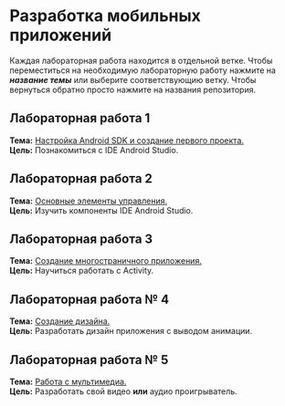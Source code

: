 # Разработка мобильных приложений
Каждая лабораторная работа находится в отдельной ветке. Чтобы переместиться на необходимую лабораторную работу нажмите на ___название темы___ или выберите соответствующию ветку. Чтобы вернуться обратно просто нажмите на названия репозитория.

## Лабораторная работа 1
**Тема:** [Настройка Android SDK и создание первого проекта.](https://github.com/Stirven13/Laboratory-for-mobily-application/tree/Lab1)<br/>
**Цель:** Познакомиться с IDE Android Studio.

## Лабораторная работа 2
**Тема:** [Основные элементы управления.](https://github.com/Stirven13/Laboratory-for-mobily-application/tree/Lab2)<br/>
**Цель:** Изучить компоненты IDE Android Studio.

## Лабораторная работа 3
**Тема:** [Создание многостраничного приложения.](https://github.com/Stirven13/Laboratory-for-mobily-application/tree/Lab3)<br/>
**Цель:** Научиться работать с Activity.

## Лабораторная работа № 4
**Тема:** [Создание дизайна.](https://github.com/Stirven13/Laboratory-for-mobily-application/tree/Lab4)<br/>
**Цель:** Разработать дизайн приложения с выводом анимации.

## Лабораторная работа № 5
**Тема:** [Работа с мультимедиа.](https://github.com/Stirven13/Laboratory-for-mobily-application/tree/Lab5)<br/>
**Цель:** Разработать свой видео **или** аудио проигрыватель.
